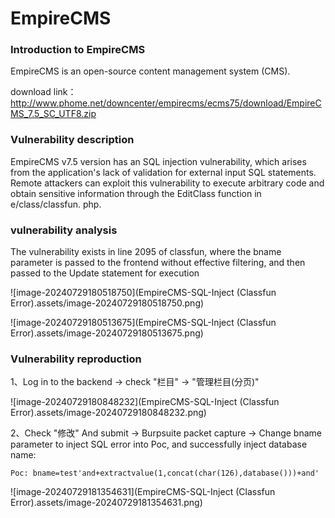 # EmpireCMS 

### Introduction to EmpireCMS 

EmpireCMS is an open-source content management system (CMS).

download link：http://www.phome.net/downcenter/empirecms/ecms75/download/EmpireCMS_7.5_SC_UTF8.zip

### Vulnerability description

EmpireCMS v7.5 version has an SQL injection vulnerability, which arises from the application's lack of validation for external input SQL statements. Remote attackers can exploit this vulnerability to execute arbitrary code and obtain sensitive information through the EditClass function in e/class/classfun. php.

### vulnerability analysis

The vulnerability exists in line 2095 of classfun, where the bname parameter is passed to the frontend without effective filtering, and then passed to the Update statement for execution

![image-20240729180518750](EmpireCMS-SQL-Inject (Classfun Error).assets/image-20240729180518750.png)

![image-20240729180513675](EmpireCMS-SQL-Inject (Classfun Error).assets/image-20240729180513675.png)

### Vulnerability reproduction

1、Log in to the backend  -> check "栏目" -> "管理栏目(分页)"

![image-20240729180848232](EmpireCMS-SQL-Inject (Classfun Error).assets/image-20240729180848232.png)

2、Check "修改" And submit -> Burpsuite packet capture -> Change bname parameter to inject SQL error into Poc, and successfully inject database name:

```
Poc: bname=test'and+extractvalue(1,concat(char(126),database()))+and'
```

![image-20240729181354631](EmpireCMS-SQL-Inject (Classfun Error).assets/image-20240729181354631.png)